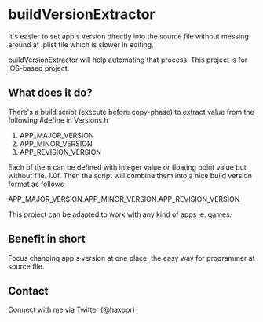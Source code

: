 buildVersionExtractor
=====================

It's easier to set app's version directly into the source file without messing around at .plist file which is slower in editing.

buildVersionExtractor will help automating that process.
This project is for iOS-based project.

What does it do?
----------------
There's a build script (execute before copy-phase) to extract value from the following #define in Versions.h

1. APP_MAJOR_VERSION
2. APP_MINOR_VERSION
3. APP_REVISION_VERSION

Each of them can be defined with integer value or floating point value but without f ie. 1.0f.
Then the script will combine them into a nice build version format as follows

APP_MAJOR_VERSION.APP_MINOR_VERSION.APP_REVISION_VERSION

This project can be adapted to work with any kind of apps ie. games.

Benefit in short
----------------
Focus changing app's version at one place, the easy way for programmer at source file.

Contact
-------
Connect with me via Twitter ([@haxpor](https://twitter.com/haxpor))